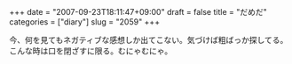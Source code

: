 +++
date = "2007-09-23T18:11:47+09:00"
draft = false
title = "だめだ"
categories = ["diary"]
slug = "2059"
+++

今、何を見てもネガティブな感想しか出てこない。気づけば粗ばっか探してる。こんな時は口を閉ざすに限る。むにゃむにゃ。
